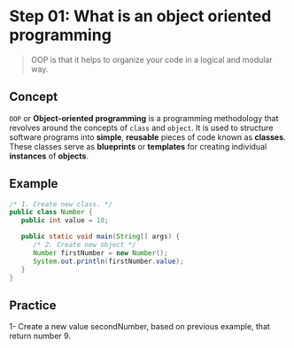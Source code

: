 # Step 01: What is an object oriented programming
  > OOP is that it helps to organize your code in a logical and modular way.

## Concept
`OOP` or **Object-oriented programming** is a programming methodology that revolves around the concepts of `class` and `object`. It is used to structure software programs into **simple**, **reusable** pieces of code known as **classes**. These classes serve as **blueprints** or **templates** for creating individual **instances** of **objects**.

## Example
```java
/* 1. Create new class. */
public class Number {
   public int value = 10;

   public static void main(String[] args) {
      /* 2. Create new object */
      Number firstNumber = new Number(); 
      System.out.println(firstNumber.value);
   }
}
```

## Practice

1- Create a new value secondNumber, based on previous example, that return number 9.
